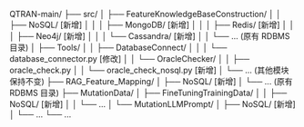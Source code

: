 QTRAN-main/
├── src/
│   ├── FeatureKnowledgeBaseConstruction/
│   │   ├── NoSQL/                          [新增]
│   │   │   ├── MongoDB/                    [新增]
│   │   │   ├── Redis/                      [新增]
│   │   │   ├── Neo4j/                      [新增]
│   │   │   └── Cassandra/                  [新增]
│   │   └── ... (原有 RDBMS 目录)
│   ├── Tools/
│   │   ├── DatabaseConnect/
│   │   │   └── database_connector.py       [修改]
│   │   └── OracleChecker/
│   │       ├── oracle_check.py
│   │       └── oracle_check_nosql.py       [新增]
│   └── ... (其他模块保持不变)
├── RAG_Feature_Mapping/
│   ├── NoSQL/                              [新增]
│   └── ... (原有 RDBMS 目录)
├── MutationData/
│   ├── FineTuningTrainingData/
│   │   ├── NoSQL/                          [新增]
│   │   └── ...
│   └── MutationLLMPrompt/
│       ├── NoSQL/                          [新增]
│       └── ...
└── ...